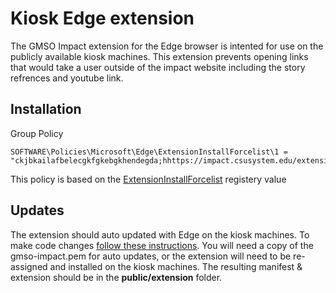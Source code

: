 # Kiosk Edge extension

The GMSO Impact extension for the Edge browser is intented for use on the publicly available kiosk machines. This extension prevents opening links that would take a user outside of the impact website including the story refrences and youtube link.

## Installation

Group Policy
```
SOFTWARE\Policies\Microsoft\Edge\ExtensionInstallForcelist\1 =  "ckjbkailafbelecgkfgkebgkhendegda;hhttps://impact.csusystem.edu/extension/manifest.xml"

```

This policy is based on the [ExtensionInstallForcelist](https://docs.microsoft.com/en-us/DeployEdge/microsoft-edge-policies#extensioninstallforcelist) registery value 

## Updates

The extension should auto updated with Edge on the kiosk machines. To make code changes [follow these instructions](https://docs.microsoft.com/en-us/deployedge/microsoft-edge-manage-extensions-webstore). You will need a copy of the gmso-impact.pem for auto updates, or the extension will need to be re-assigned and installed on the kiosk machines. The resulting manifest & extension should be in the **public/extension** folder.


